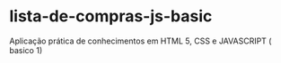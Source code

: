 # lista-de-compras-js-basic
Aplicação prática de conhecimentos em HTML 5, CSS e JAVASCRIPT ( basico 1)
